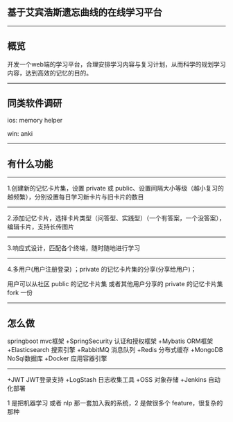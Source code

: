 ## 基于艾宾浩斯遗忘曲线的在线学习平台

---

## 概览

开发一个web端的学习平台，合理安排学习内容与复习计划，从而科学的规划学习内容，达到高效的记忆的目的。

---

## 同类软件调研

ios: memory helper

win: anki

---

## 有什么功能

---

1.创建新的记忆卡片集，设置 private 或 public、设置间隔大小等级（越小复习的越频繁），分别设置每日学习新卡片与旧卡片的数目

---

2.添加记忆卡片，选择卡片类型（问答型、实践型）（一个有答案，一个没答案），编辑卡片，支持长传图片

---

3.响应式设计，匹配各个终端，随时随地进行学习

---

4.多用户(用户注册登录) ；private 的记忆卡片集的分享(分享给用户)；

用户可以从社区 public 的记忆卡片集 或者其他用户分享的 private 的记忆卡片集  fork 一份

---

## 怎么做

 springboot mvc框架
+SpringSecurity 认证和授权框架
+Mybatis ORM框架
+Elasticsearch	搜索引擎
+RabbitMQ	消息队列
+Redis	分布式缓存
+MongoDB	NoSql数据库
+Docker	应用容器引擎

---

+JWT JWT登录支持
+LogStash 日志收集工具
+OSS 对象存储
+Jenkins	自动化部署













1 是把机器学习 或者 nlp 那一套加入我的系统，2 是做很多个 feature，很复杂的那种